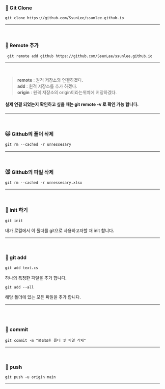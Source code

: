 ### 🐸 Git Clone
```
git clone https://github.com/SsunLee/ssunlee.github.io
```
---
<br/>

### 🐶 Remote 추가
```
 git remote add github https://github.com/SsunLee/ssunlee.github.io
```
---
<br/>

> **remote** : 원격 저장소와 연결하겠다.  
**add** : 원격 저장소를 추가 하겠다.  
**origin** : 원격 저장소의 origin이라는위치에 저장하겠다.
#### 실제 연결 되었는지 확인하고 싶을 때는 **git remote -v** 로 확인 가능 합니다.

---

<br/>

### 🐱 Github의 폴더 삭제
```python
git rm --cached -r unnessesary
```
---

<br/>

### 🐭 Github의 파일 삭제
```
git rm --cached -r unnessesary.xlsx 
```
---

<br/>

### 🐰 init 하기
```
git init 
```
내가 로컬에서 이 폴더를 git으로 사용하고자할 때 init 합니다.

---

<br/>

### 🦁 git add
```python
git add text.cs
```
하나의 특정한 파일을  추가 합니다.  
```
git add --all
```  
해당 폴더에 있는 모든 파일을 추가 합니다.

---

<br/>
<br/>

### 🦞 commit
```
git commit -m "불필요한 폴더 및 파일 삭제"
```
---

<br/>

### 🙉 push 
```
git push -u origin main
```
---